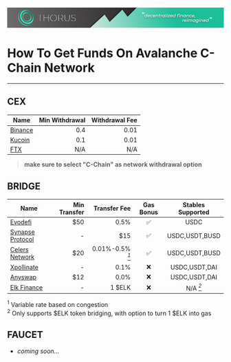 ![thorus-banner](https://github.com/unsivilaudio/ThorusFi/blob/master/assets/img/Banner-long.png?raw=true)

# How To Get Funds On Avalanche C-Chain Network

---

## CEX

| Name                            | Min Withdrawal | Withdrawal Fee |
| ------------------------------- | -------------: | -------------: |
| [Binance](https://binance.com/) |            0.4 |           0.01 |
| [Kucoin](https://kucoin.com/)   |            0.1 |           0.01 |
| [FTX](https://ftx.com/en)       |            N/A |            N/A |

> **make sure to select "C-Chain" as network withdrawal option**

## BRIDGE

| Name                                                       | Min Transfer |                                Transfer Fee | Gas Bonus |          Stables Supported           |
| ---------------------------------------------------------- | -----------: | ------------------------------------------: | :-------: | :----------------------------------: |
| [Evodefi](https://bridge.evodefi.com)                      |          $50 |                                        0.5% |    ✅     |                 USDC                 |
| [Synapse Protocol](https://synapseprotocol.com/)           |            - |                                         $15 |    ✅     |            USDC,USDT,BUSD            |
| [Celers Network](https://cbridge.celer.network/#/transfer) |          $20 | 0.01%-0.5% _<a href="#N1"><sup>1</sup></a>_ |    ✅     |            USDC,USDT,BUSD            |
| [Xpollinate](https://www.xpollinate.io)                    |            - |                                        0.1% |    ❌     |            USDC,USDT,DAI             |
| [Anyswap](https://anyswap.exchange/bridge#/router)         |          $12 |                                        0.0% |    ❌     |            USDC,USDT,DAI             |
| [Elk Finance](https://app.elk.finance/#/elknet)            |            - |                                      1 $ELK |    ❌     | N/A _<a href="#N2"><sup>2</sup></a>_ |

<sup id="N1">1</sup> Variable rate based on congestion</br>
<sup id="N2">2</sup> Only supports $ELK token bridging, with option to turn 1 $ELK into gas

## FAUCET

-   _coming soon..._
